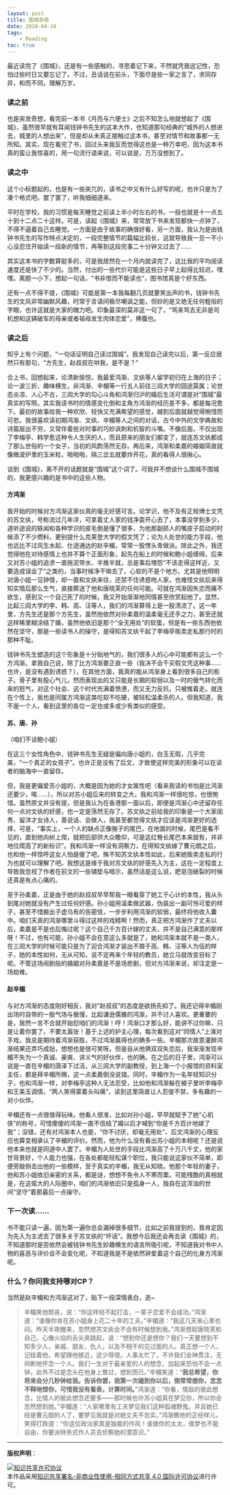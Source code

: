 ```yaml
---
layout: post
title: 围城杂感
date: 2018-04-10
tags:
    - Reading
toc: true
---
```


最近读完了《围城》，还是有一些感触的，寻思着记下来，不然就凭我这记性，恐怕过些时日又要忘记了。不过，丑话说在前头，下面尽是些一家之言了，求同存异，和而不同，理解万岁。

### 读之前

也是突发奇想，看完前一本书《月亮与六便士》之后不知怎么地就想起了《围城》，虽然很早就有耳闻钱钟书先生的这本大作，也知道那句经典的“城外的人想进去，城里的人想出来”，但是却从未真正接触过这本书，甚至对情节和故事都一无所知。其实，现在看完了书，回过头来我反而觉得这也是一种万幸吧，因为这本书真的蛮让我惊喜的，用一句流行语来说，可以说是，万万没想到了。

<!--more-->

### 读之中

这个小标题起的，也是有一些突兀的，读书之中又有什么好写的呢，也许只是为了凑个格式吧。罢了罢了，听我细细道来。

平时在学校，我的习惯是每天睡觉之前读上半小时左右的书，一般也就是十一点五十到十二点二十这样。可是，读起《围城》来，常常放下书来发现都快一点钟了，不得不逼着自己去睡觉。一方面是由于故事的确很好看，另一方面，我认为是由钱钟书先生的写作特点决定的，一段完整情节的篇幅比较长，这就导致我一旦一不小心没忍住开始读一段新的情节，再等到这段完事二十分钟又过去了……

其实这本书的字数算挺多的，可是我居然在一个月内就读完了，这比我的平均阅读速度还是快了不少的。当然，付出的一些代价可能是这些日子早上起得比较迟，嘿嘿。离题一小下，想起一句话，“书非借而不能读也”，图书馆真是个好东西。

还有一点不得不提，《围城》可能是第一本我每翻几页就要笑出声的书，钱钟书先生的文风非常幽默风趣，时常于言语间极尽嘲讽之能，但妙的是又绝无任何粗俗的字眼，也许这就是大家的魄力吧。印象最深的莫非这一句了，“骂来骂去无非是司机想和这辆破车的母亲或者祖母发生肉体恋爱”，捧腹也。

### 读之后

知乎上有个问题，“一句话证明自己读过围城”。我发现自己读完以后，第一反应居然只有那句，“方先生，赵叔叔在哄我，是不是？”

合上书，回想起来，论清新愉悦，我最爱鸿渐、文纨等人留学初归在上海的日子；论一波三折、趣味横生，非鸿渐、辛楣等一行五人前往三闾大学的囧途莫属；论世态炎凉、人心不古，三闾大学的勾心斗角和鸿渐归沪的婚后生活可谓是对“围城”最真实的写照。其实我读书时的情感变化倒和主角方鸿渐的经历差不多，都是每况愈下。最初的故事给我一种欢欣、轻快又充满希望的感觉，越到后面就越觉得惋惜而可悲。我很喜欢读初期鸿渐、文纨、辛楣等人之间的对话，古今中外的文学典故和诗篇层出不穷，又常伴着些对时事的巧妙讽刺和机智的斗嘴。不像后面，不仅出现了李梅亭、韩学愈这种令人生厌的人，而且原来的朋友们都变了，就连苏文纨都成了那么世俗的一个女子，当初的风韵荡然无存。再后来，鸿渐和柔嘉的婚姻简直就像微波炉里的玉米粒，啪啪啪，隔三岔五就要炸开花，真的看得人很揪心。

谈到《围城》，离不开的话题就是“围城”这个词了。可我并不想谈什么围城不围城的，我更感兴趣的是书中的这些人物。

#### 方鸿渐

我开始的时候对方鸿渐这家伙真的毫无好感可言。论学识，他不及有正规博士文凭的苏文纨，号称流过几年洋，可拿着丈人家的钱净耍开心去了，本事没学到多少，道听途说的轶闻和各种学识的皮毛倒是懂了很多，为他那副损人的嘴皮子启动的时候添了不少燃料，更别提什么克莱登大学的假文凭了；论为人处世的能力手段，他也远比不过风生水起、仕途通达的赵辛楣，常常一股愣头青做派。除此之外，我还觉得他在对待感情上也并不算个正面形象，起先在船上的时候和鲍小姐缠绵，后来又对苏小姐的追求一直拖泥带水、半推半就，总是事后埋怨“不该走得这样近，又要造成误会了”之类的，当事时候净干嘛去了，心软的不是个地方。尤其是他明明对唐小姐一见钟情，却一直和文纨来往，还禁不住诱惑吻人家，也难怪文纨后来得知实情后那么生气，直接葬送了他和唐晓芙的任何可能。可就在鸿渐因失恋而痛不欲生，感到又一个自己死了的时候，我又开始渐渐地同情甚至欣赏起他了。显然，比起三闾大学的李、韩、高、汪等人，我们的鸿渐算得上是一股清流了。这一年里，方先生还是那个方先生，虽然他依然对孙柔嘉的温柔毫无还手之力，甚至还就这样稀里糊涂结了婚，虽然他依旧是那个“全无用处”的软蛋，但是有一些东西他依然在坚守，那是一些读书人的操守，是得知苏文纨干起了李梅亭贩卖走私那行时的那种不耻。

钱钟书先生塑造的这个形象是十分贴地气的，我们很多人的心中可能都有这么一个方鸿渐。拿我自己说，除了比方鸿渐要正直一些（我决不会干买假文凭这种事……也许，是没有遇到诱惑？），在其他方面，我真的能从鸿渐身上看到很多自己的影子。骨子里有股心气儿，然而表现出的又只能是长期的软弱以及一时的傲气转化而来的怒气，对这个社会、这个时代充满着愤懑，而又无力反抗，只被推着走。就连在个性上，我也是同属方鸿渐这类吃软不吃硬，被轻松温柔杀的人。但我知道，我不是一个人，看到这里的各位一定也或多或少有类似的感受。

#### 苏、唐、孙

（咱们不谈鲍小姐）

在这三个女性角色中，钱钟书先生无疑是偏向唐小姐的，白玉无瑕，几乎完美，“一个真正的女孩子”。也许正是没有了后文，才致使这样完美的形象可以在读者的脑海中一直留存。

但，我是更偏爱苏小姐的，大概是因为她的才女属性吧（看来我读的书怕是比鸿渐还要少，唉……），所以对苏小姐后来的转变之大，我和鸿渐一样很吃惊，也很惋惜。虽然原文并没有提，但是我认为在香港那一面以后，即便是鸿渐心中还留存任何一点对文纨的好感，也一定是荡然无存了。苏文纨之前给我的印象是一个大家闺秀、留洋才女诗人，善说话、会做人，我甚至都觉得文纨才应该是鸿渐更好的选择，可是，“事实上，一个人的缺点正像猴子的尾巴，在地面的时候，尾巴是看不见的，直到他向树上爬，就把后部供大众瞻仰，可是这红臀长尾巴本来就有，并非地位爬高了的新标识”。我和鸿渐一样没有洞察力，在得知文纨嫁了曹元朗之后，也和他一样惊呼这女人怕是傻了吧，殊不知苏文纨本性如此，后来她贩卖走私的行为也就可以理解了吧。我想这是缘于我对苏文纨的好感先入为主，这在一定程度上导致我忽视了作者在前文的一些铺垫与暗示，虽然话是这么说，肥皂泡破裂的时候还真是有点心痛的。

至于孙柔嘉，正是由于她的赵叔叔早早帮我一眼看穿了她工于心计的本性，我从头到尾对她就没有产生过任何好感。孙小姐用温柔做武器，伪装出一副可怜可爱的样子，甚至不惜搬出子虚乌有的告密信，一步步利用鸿渐的软弱，最终将他收入囊中。咱们天真的鸿渐哪里斗得过这样的戏精啊！然而，真正把方鸿渐作了丈夫以后，柔嘉是不是也后悔过呢？这个自己千方百计嫁的丈夫，并不是自己满意的那样呀！不过，也有可能，孙小姐不会在意这么多就是了，她和鸿渐本就不是一类人，在三闾大学的时候可能只是为了迎合鸿渐才装出不屑于高、韩、汪等人为伍的样子，她的本性如何，无从可知，说不定再来个年轻的教员，她立马就改变目标了呢。不管这场闹剧般的婚姻对孙柔嘉是不是场悲剧，但对方鸿渐来说，却注定是一场劫难。

#### 赵辛楣

与对方鸿渐的态度刚好相反，我对“赵叔叔”的态度是欲扬先抑了。我还记得辛楣刚出场时自带的一股气场与傲慢，比起谦逊儒雅的鸿渐，并不讨人喜欢。更重要的是，居然一言不合就开始怼咱们的鸿渐！哼！鸿渐口才那么好，能讲不过你嘛，只是让着你罢了，不要太嚣张！基于上述的护主心理，每次看到这对“同情人”上演对手戏，我总是期待着鸿渐获胜，不过鸿渐赢得也的确多一些。辛楣那次故意灌醉鸿渐结果还弄巧成拙，想想也是很可笑呀。但是自从他俩双双失恋后，我渐渐发现辛楣不失为一个真诚、豪爽、讲义气的好伙伴，也的确，在之后的日子里，鸿渐可以说是一直在辛楣的荫泽下过活，从三闾大学的副教授，到上海一个小报馆的资料室主任，都是拜辛楣所赐，这一点柔嘉倒没说错。同时，辛楣作为一名年轻知识分子，也和鸿渐一样，对李梅亭这种人无法忍受，比如他和鸿渐躲在被子里听李梅亭和王美玉调情，“两人笑得蒙着头叫痛”，读到这里简直让人忍俊不禁，多有趣的一对小伙伴。

辛楣还有一点很值得玩味。他看人很准，比如对孙小姐，早早就赋予了她“心机侠”的称号，可惜傻傻的鸿渐一直不信结了婚以后才喊到“你是千方百计地嫁了我”；没错，还有对鸿渐本人也是，“你不讨厌，却毫无用处”，后文鸿渐的心理反应也算变相承认了辛楣的评价。然而，他为什么没有看出苏小姐的本相呢？还是说他本来也就是同道中人罢了。辛楣为人处世的手段比鸿渐高了十万八千丈，他的家世背景好，个人能力也强，在各处都能轻松谋个职位，我只能说这家伙不简单，即便旁敲侧击出他的一些模样，至于真实的辛楣，我无从知晓。他那个年轻的妻子，他和苏小姐依旧亲密的关系，都是谜，想想不免令人不寒而栗。可能残酷的真相就是，在这偌大的人际圈中，咱们的鸿渐依旧只是孤身一人，独自在这浑浊的世间“坚守”着那最后一点操守。

### 下一次读……

书不能只读一遍，因为第一遍你总会漏掉很多细节，比如之前我提到的，我肯定因为先入为主滤去了很多关于苏文纨的“坏话”。我想今后我还会再去读《围城》的，不知道那时是否依然会被钱钟书先生妙趣横生的语言所吸引呢，不知道我对书中人物的喜恶与评价会不会变化呢，不知道我是不是依然钟爱着这个自己的化身方鸿渐呢。

### 什么？你问我支持哪对CP？

当然是赵辛楣和方鸿渐这对了，贴下一段深情表白，逃~

> 辛楣笑他颓丧，说：“你这样经不起打击，一辈子恋爱不会成功。”鸿渐道：“谁像你肯在苏小姐身上花二十年的工夫。”辛楣道：“我这几天来心里也闷，昨天半夜醒来，忽然想苏文纨会不会有时候想到我。”鸿渐想起唐晓芙和自己，心像火焰的舌头突跳起，说：“想到你还是想你？我们一天要想到不知多少人，亲戚、朋友、仇人，以及不相干的见过面的人。真正想一个人，记挂着他，希望跟他接近，这少得很。人事太忙了，不许我们全神贯注，无间断地怀念一个人。我们一生对于最亲爱的人的想念，加起来恐怕不会一点钟，此外不过是念头在他身上瞥过，想到而已。”辛楣笑道：“**我总希望，你将来会分几秒钟给我。告诉你罢，我第一次碰到你以后，倒常常想你，念念不释地恨你，可惜我没有看表，计算时间。**”鸿渐道：“你看，情敌的彼此想念，比情人的彼此想念还要多——那时候也许苏小姐真在梦见你，所以你会忽然想到她。”辛楣道：“人家哪里有工夫梦见我们这种孤魂野鬼。并且她已经是曹元朗的人了，要梦见我就是对她丈夫不忠实。”鸿渐瞧他的正经样儿，笑得打跌道：“你这位政治家真是独裁的作风！谁做你的太太，做梦也不能自由，你要派特务式作人员去侦察她的潜意识。”

---------------------------

**版权声明**：

<a rel="license" href="http://creativecommons.org/licenses/by-nc-sa/4.0/"><img alt="知识共享许可协议" style="border-width:0" src="https://i.creativecommons.org/l/by-nc-sa/4.0/88x31.png" /></a><br />本作品采用<a rel="license" href="http://creativecommons.org/licenses/by-nc-sa/4.0/">知识共享署名-非商业性使用-相同方式共享 4.0 国际许可协议</a>进行许可。
